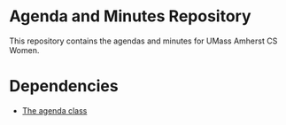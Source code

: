 Agenda and Minutes Repository
=============================
This repository contains the agendas and minutes for UMass Amherst CS Women.

Dependencies
============
* [The agenda class](https://github.com/CSWomenUMass/templates)

